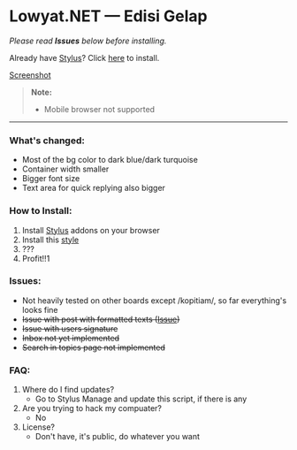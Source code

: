 # Lowyat.NET — Edisi Gelap

*Please read **Issues** below before installing.*

Already have [Stylus][stylus]? Click [here][install] to install.

[Screenshot][screenshot]

>**Note:**
>
>- Mobile browser not supported

---

### What's changed:

- Most of the bg color to dark blue/dark turquoise
- Container width smaller
- Bigger font size
- Text area for quick replying also bigger

### How to Install:

1. Install [Stylus][stylus] addons on your browser
2. Install this [style][install]
3. ???
4. Profit!!1

### Issues:

- Not heavily tested on other boards except /kopitiam/, so far everything's looks fine
- ~~Issue with post with formatted texts ([Issue][formatted-post])~~
- ~~Issue with users signature~~
- ~~Inbox not yet implemented~~
- ~~Search in topics page not implemented~~

### FAQ:

1. Where do I find updates?
    - Go to Stylus Manage and update this script, if there is any
2. Are you trying to hack my compuater?
    - No
3. License?
    - Don't have, it's public, do whatever you want


[stylus]: https://add0n.com/stylus.html
[install]: https://github.com/aemxn/stylish-themes/raw/master/lyn-gelap/lyn-gelap.user.css
[screenshot]: https://github.com/aemxn/stylish-themes/tree/master/lyn-gelap/screenshot

[multilevel-quote]: https://forum.lowyat.net/index.php?showtopic=5026809&view=findpost&p=98595360
[formatted-post]: https://forum.lowyat.net/topic/5041690